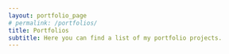 ```yaml
---
layout: portfolio_page
# permalink: /portfolios/
title: Portfolios
subtitle: Here you can find a list of my portfolio projects.
---
```



<!-- <ul>
  {% for portfolio in site.portfolios %}
    <li><a href="{{ portfolio.url }}">{{ portfolio.title }}</a></li>
  {% endfor %}
</ul> -->